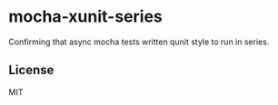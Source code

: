 # mocha-xunit-series

Confirming that async mocha tests written qunit style to run in series.

## License

MIT
